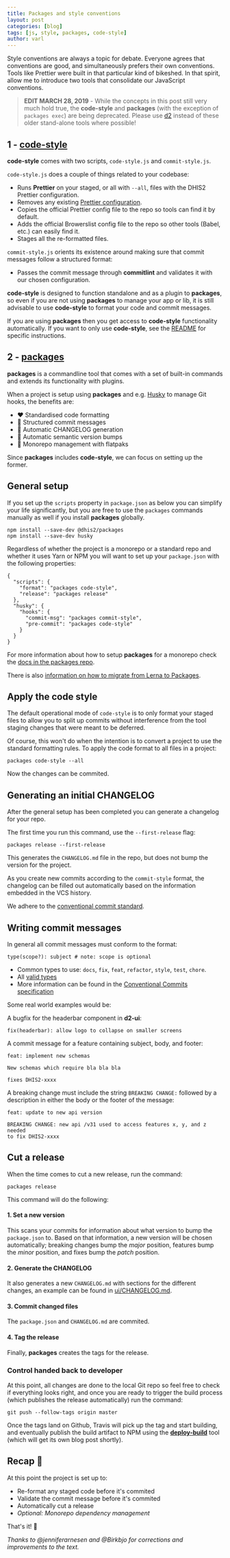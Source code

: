 ```yaml
---
title: Packages and style conventions
layout: post
categories: [blog]
tags: [js, style, packages, code-style]
author: varl
---
```


Style conventions are always a topic for debate. Everyone agrees that
conventions are good, and simultaneously prefers their own conventions.
Tools like Prettier were built in that particular kind of bikeshed. In
that spirit, allow me to introduce two tools that consolidate our
JavaScript conventions.

> **EDIT MARCH 28, 2019** - While the concepts in this post still very much hold true, the **code-style** and **packages** (with the exception of `packages exec`) are being deprecated. Please use [d2](/blog/2019/03/28/introducing-d2.html) instead of these older stand-alone tools where possible!

## 1 - [code-style](https://github.com/dhis2/code-style)

**code-style** comes with two scripts, `code-style.js` and `commit-style.js`.

`code-style.js` does a couple of things related to your codebase:

- Runs **Prettier** on your staged, or all with `--all`, files with the DHIS2 Prettier
  configuration.
- Removes any existing [Prettier
  configuration](https://prettier.io/docs/en/configuration.html).
- Copies the official Prettier config file to the repo so tools can
  find it by default.
- Adds the official Browerslist config file to the repo so other tools
  (Babel, etc.) can easily find it.
- Stages all the re-formatted files.

`commit-style.js` orients its existence around making sure that commit
messages follow a structured format:

- Passes the commit message through **commitlint** and validates it with
  our chosen configuration.

**code-style** is designed to function standalone and as a plugin to
**packages**, so even if you are not using **packages** to manage your
app or lib, it is still advisable to use **code-style** to format your
code and commit messages.

If you are using **packages** then you get access to **code-style**
functionality automatically. If you want to only use **code-style**, see
the [README](https://github.com/dhis2/code-style/blob/master/README.md)
for specific instructions.

## 2 - [packages](https://github.com/dhis2/packages)

**packages** is a commandline tool that comes with a set of built-in
commands and extends its functionality with plugins.

When a project is setup using **packages** and e.g.
[Husky](https://github.com/typicode/husky) to manage Git hooks, the
benefits are:

- :heart: Standardised code formatting
- :green_heart: Structured commit messages
- :blue_heart: Automatic CHANGELOG generation
- :yellow_heart: Automatic semantic version bumps
- :purple_heart: Monorepo management with flatpaks

Since **packages** includes **code-style**, we can focus on setting up the
former.

## General setup

If you set up the `scripts` property in `package.json` as below you can
simplify your life significantly, but you are free to use the `packages`
commands manually as well if you install **packages** globally.

```
npm install --save-dev @dhis2/packages
npm install --save-dev husky
```

Regardless of whether the project is a monorepo or a standard repo and whether it uses Yarn
or NPM you will want to set up your `package.json` with the following
properties:

```
{
  "scripts": {
    "format": "packages code-style",
    "release": "packages release"
  },
  "husky": {
    "hooks": {
      "commit-msg": "packages commit-style",
      "pre-commit": "packages code-style"
    }
  }
}
```

For more information about how to setup **packages** for a monorepo
check the [docs in the packages
repo](https://github.com/dhis2/packages/blob/master/docs/setup-monorepos.md).

There is also [information on how to migrate from Lerna to
Packages](https://github.com/dhis2/packages/blob/master/docs/migration-guide-from-lerna.md).

## Apply the code style

The default operational mode of `code-style` is to only format your
staged files to allow you to split up commits without interference from
the tool staging changes that were meant to be deferred.

Of course, this won't do when the intention is to convert a project to
use the standard formatting rules. To apply the code format to all files
in a project:

```
packages code-style --all
```

Now the changes can be commited.

## Generating an initial CHANGELOG

After the general setup has been completed you can generate a changelog
for your repo.

The first time you run this command, use the `--first-release` flag:

```
packages release --first-release
```

This generates the `CHANGELOG.md` file in the repo, but does not bump
the version for the project.

As you create new commits according to the `commit-style` format, the
changelog can be filled out automatically based on the information
embedded in the VCS history.

We adhere to the [conventional commit
standard](https://github.com/marionebl/commitlint/tree/master/@commitlint/config-conventional).

## Writing commit messages

In general all commit messages must conform to the format:

```
type(scope?): subject # note: scope is optional
```

- Common types to use: `docs`, `fix`, `feat`, `refactor`, `style`,
  `test`, `chore`.
- All [valid types](https://github.com/marionebl/commitlint/tree/master/@commitlint/config-conventional#type-enum)
- More information can be found in the [Conventional Commits
  specification](https://www.conventionalcommits.org/en/v1.0.0-beta.2/#specification)

Some real world examples would be:

A bugfix for the headerbar component in **d2-ui**:

```
fix(headerbar): allow logo to collapse on smaller screens
```

A commit message for a feature containing subject, body, and footer:

```
feat: implement new schemas

New schemas which require bla bla bla

fixes DHIS2-xxxx
```

A breaking change must include the string `BREAKING CHANGE:` followed by
a description in either the body or the footer of the message:

```
feat: update to new api version

BREAKING CHANGE: new api /v31 used to access features x, y, and z needed
to fix DHIS2-xxxx
```

## Cut a release

When the time comes to cut a new release, run the command:

```
packages release
```

This command will do the following:

#### 1. Set a new version

This scans your commits for information about what version to bump the
`package.json` to. Based on that information, a new version will be
chosen automatically; breaking changes bump the _major_ position, features
bump the _minor_ position, and fixes bump the _patch_ position.

#### 2. Generate the CHANGELOG

It also generates a new `CHANGELOG.md` with sections for the different
changes, an example can be found in
[ui/CHANGELOG.md](https://github.com/dhis2/ui/blob/master/CHANGELOG.md).

#### 3. Commit changed files

The `package.json` and `CHANGELOG.md` are commited.

#### 4. Tag the release

Finally, **packages** creates the tags for the release.

### Control handed back to developer

At this point, all changes are done to the local Git repo so feel free
to check if everything looks right, and once you are ready to trigger
the build process (which publishes the release automatically) run the
command:

```
git push --follow-tags origin master
```

Once the tags land on Github, Travis will pick up the tag and start
building, and eventually publish the build artifact to NPM using the
**[deploy-build](https://github.com/dhis2/deploy-build)** tool (which
will get its own blog post shortly).

## Recap :triumph:

At this point the project is set up to:

- Re-format any staged code before it's commited
- Validate the commit message before it's commited
- Automatically cut a release
- _Optional: Monorepo dependency management_

That's it! :tada:

_Thanks to @jenniferarnesen and @Birkbjo for corrections and improvements
to the text._
